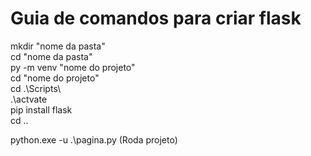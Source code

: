 # Guia de comandos para criar flask

mkdir "nome da pasta"              
cd "nome da pasta"                                
py -m venv "nome do projeto"                      
cd "nome do projeto"                                
cd .\Scripts\                                                  
.\actvate                            
pip install flask                            
cd ..                                
                                      
python.exe -u .\pagina.py (Roda projeto)                                          
